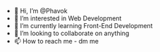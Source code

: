 - 👋 Hi, I’m @Phavok
- 👀 I’m interested in Web Development
- 🌱 I’m currently learning Front-End Development
- 💞️ I’m looking to collaborate on anything
- 📫 How to reach me - dm me

<!---
Phavok/Phavok is a ✨ special ✨ repository because its `README.md` (this file) appears on your GitHub profile.
You can click the Preview link to take a look at your changes.
--->
